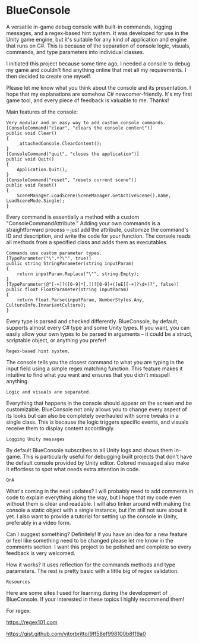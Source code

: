 # BlueConsole
A versatile in-game debug console with built-in commands, logging messages, and a regex-based hint system. It was developed for use in the Unity game engine, but it's suitable for any kind of application and engine that runs on C#. This is because of the separation of console logic, visuals, commands, and type parameters into individual classes.

I initiated this project because some time ago, I needed a console to debug my game and couldn't find anything online that met all my requirements. I then decided to create one myself.

Please let me know what you think about the console and its presentation. I hope that my explanations are somehow C# newcomer-friendly. It's my first game tool, and every piece of feedback is valuable to me. Thanks!

Main features of the console:
    
    Very modular and an easy way to add custom console commands.  
    [ConsoleCommand("clear", "clears the console content")]
    public void Clear()
    {
        _attachedConsole.ClearContent();
    }
    [ConsoleCommand("quit", "closes the application")]
    public void Quit()
    {
        Application.Quit();
    }
    [ConsoleCommand("reset", "resets current scene")]
    public void Reset()
    {
        SceneManager.LoadScene(SceneManager.GetActiveScene().name, LoadSceneMode.Single);
    }


Every command is essentially a method with a custom "ConsoleCommandAttribute." Adding your own commands is a straightforward process – just add the attribute, customize the command's ID and description, and write the code for your function. The console reads all methods from a specified class and adds them as executables.
    
    Commands use custom parameter types.
    [TypeParameter("\".*?\"", true)]     
    public string StringParameter(string inputParam)     
    {         
        return inputParam.Replace("\"", string.Empty);    
    }
    [TypeParameter(@"[-+]?([0-9]*[.])?[0-9]+([eE][-+]?\d+)?", false)]
    public float FloatParameter(string inputParam)
    {
        return float.Parse(inputParam, NumberStyles.Any, CultureInfo.InvariantCulture);
    }


Every type is parsed and checked differently. BlueConsole, by default, supports almost every C# type and some Unity types. If you want, you can easily allow your own types to be parsed in arguments – it could be a struct, scriptable object, or anything you prefer!

    Regex-based hint system.


The console tells you the closest command to what you are typing in the input field using a simple regex matching function. This feature makes it intuitive to find what you want and ensures that you didn't misspell anything.

    Logic and visuals are separated.
Everything that happens in the console should appear on the screen and be customizable. BlueConsole not only allows you to change every aspect of its looks but can also be completely overhauled with some tweaks in a single class. This is because the logic triggers specific events, and visuals receive them to display content accordingly.

    Logging Unity messages


By default BlueConsole subscribes to all Unity logs and shows them in-game. This is particularly useful for debugging built projects that don't have the default console provided by Unity editor. Colored messaged also make it effortless to spot what needs extra attention in code.

    QnA
What's coming in the next updates?
I will probably need to add comments in code to explain everything along the way, but I hope that my code even without them is clear and readable. I will also tinker around with making the console a static object with a single instance, but I'm still not sure about it yet.
I also want to provide a tutorial for setting up the console in Unity, preferably in a video form. 

Can I suggest something?
Definitely! If you have an idea for a new feature or feel like something need to be changed please let me know in the comments section. I want this project to be polished and complete so every feedback is very welcomed.

How it works?
It uses reflection for the commands methods and type parameters. The rest is pretty basic with a little big of regex validation.

    Resources
Here are some sites I used for learning during the development of BlueConsole. If your interested in these topics I highly recommend them!

For regex:

https://regex101.com

https://gist.github.com/vitorbritto/9ff58ef998100b8f19a0
